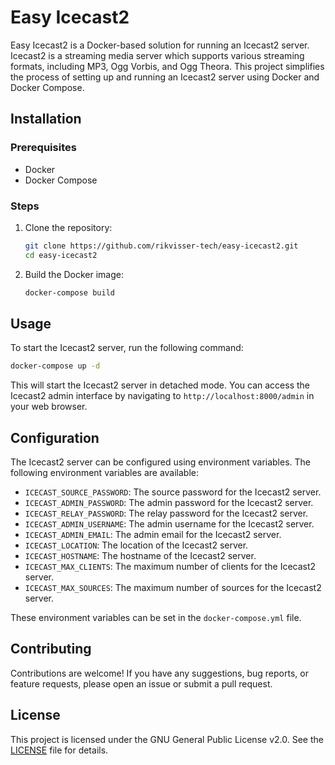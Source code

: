 # Easy Icecast2

Easy Icecast2 is a Docker-based solution for running an Icecast2 server. Icecast2 is a streaming media server which supports various streaming formats, including MP3, Ogg Vorbis, and Ogg Theora. This project simplifies the process of setting up and running an Icecast2 server using Docker and Docker Compose.

## Installation

### Prerequisites

- Docker
- Docker Compose

### Steps

1. Clone the repository:

   ```sh
   git clone https://github.com/rikvisser-tech/easy-icecast2.git
   cd easy-icecast2
   ```

2. Build the Docker image:

   ```sh
   docker-compose build
   ```

## Usage

To start the Icecast2 server, run the following command:

```sh
docker-compose up -d
```

This will start the Icecast2 server in detached mode. You can access the Icecast2 admin interface by navigating to `http://localhost:8000/admin` in your web browser.

## Configuration

The Icecast2 server can be configured using environment variables. The following environment variables are available:

- `ICECAST_SOURCE_PASSWORD`: The source password for the Icecast2 server.
- `ICECAST_ADMIN_PASSWORD`: The admin password for the Icecast2 server.
- `ICECAST_RELAY_PASSWORD`: The relay password for the Icecast2 server.
- `ICECAST_ADMIN_USERNAME`: The admin username for the Icecast2 server.
- `ICECAST_ADMIN_EMAIL`: The admin email for the Icecast2 server.
- `ICECAST_LOCATION`: The location of the Icecast2 server.
- `ICECAST_HOSTNAME`: The hostname of the Icecast2 server.
- `ICECAST_MAX_CLIENTS`: The maximum number of clients for the Icecast2 server.
- `ICECAST_MAX_SOURCES`: The maximum number of sources for the Icecast2 server.

These environment variables can be set in the `docker-compose.yml` file.

## Contributing

Contributions are welcome! If you have any suggestions, bug reports, or feature requests, please open an issue or submit a pull request.

## License

This project is licensed under the GNU General Public License v2.0. See the [LICENSE](LICENSE) file for details.
